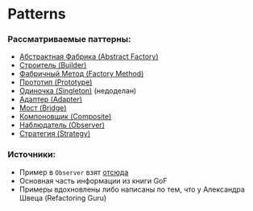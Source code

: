 # Patterns

### Рассматриваемые паттерны:

* [Абстрактная Фабрика (Abstract Factory)](https://github.com/a1sarpi/Patterns/tree/main/AbstractFactory)
* [Строитель (Builder)](https://github.com/a1sarpi/Patterns/tree/main/Builder)
* [Фабричный Метод (Factory Method)](https://github.com/a1sarpi/Patterns/tree/main/FactoryMethod)
* [Прототип (Prototype)](https://github.com/a1sarpi/Patterns/tree/main/Prototype)
* [Одиночка (Singleton)](https://github.com/a1sarpi/Patterns/tree/main/Singleton) (недоделан)
* [Адаптер (Adapter)](https://github.com/a1sarpi/Patterns/tree/main/Adapter)
* [Мост (Bridge)](https://github.com/a1sarpi/Patterns/tree/main/Bridge)
* [Компоновщик (Composite)](https://github.com/a1sarpi/Patterns/tree/main/Composite)
* [Наблюдатель (Observer)](https://github.com/a1sarpi/Patterns/tree/main/Observer) 
* [Стратегия (Strategy)](https://github.com/a1sarpi/Patterns/tree/main/Strategy)

### Источники:
* Пример в `Observer` взят [отсюда](https://radioprog.ru/post/1501)
* Основная часть информации из книги GoF
* Примеры вдохновлены либо написаны по тем, что у Александра Швеца (Refactoring Guru)
